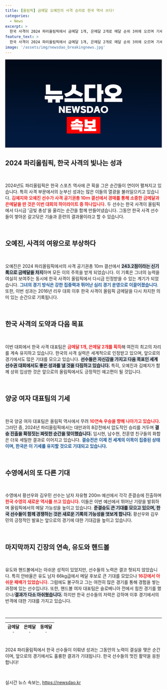 ```yaml
---
title: [올림픽] 금메달 오예진의 사격 승리로 한국 역사 쓰다!
categories:
  - News
excerpt: >
  한국 사격이 2024 파리올림픽에서 금메달 1개, 은메달 2개로 메달 순위 3위에 오르며 기세를 올리고 있다. 오예진과 김예지가 사격 공기권총 10m에서 금은메달을 차지한 가운데, 수영 황선우와 김우민도 남자 자유형 준결승에 진출했다.
feature_text: >
  한국 사격이 2024 파리올림픽에서 금메달 1개, 은메달 2개로 메달 순위 3위에 오르며 기세를 올리고 있다. 오예진과 김예지가 사격 공기권총 10m에서 금은메달을 차지한 가운데, 수영 황선우와 김우민도 남자 자유형 준결승에 진출했다.
image: '/assets/img/newsdao_breakingnews.jpg'
---
```


<p><img src="/assets/img/newsdao_breakingnews.jpg" alt="ranknews 속보" /></p>

<h2 data-ke-size="size26">2024 파리올림픽, 한국 사격의 빛나는 성과</h2>

<p data-ke-size="size16">&nbsp;</p>

<p data-ke-size="size16">2024년도 파리올림픽은 한국 스포츠 역사에 큰 획을 그은 순간들이 연이어 펼쳐지고 있습니다. 특히 사격 부문에서의 눈부신 성과는 많은 이들의 열광을 불러일으키고 있습니다. <b><span style="color: #ee2323;">김예지와 오예진 선수가 사격 공기권총 10ｍ 결선에서 경매를 통해 소중한 금메달과 은메달을 딴 것은 이번 대회의 하이라이트 중 하나입니다.</span></b> 두 선수는 한국 사격이 올림픽에서 다시금 '금빛 총성'을 울리는 순간을 함께 만들어냈습니다. 그동안 한국 사격 선수들이 쌓아온 갈고닦은 기술과 훈련의 결과물이라고 할 수 있습니다.</p>

<p data-ke-size="size16">&nbsp;</p>

<h2 data-ke-size="size26">오예진, 사격의 여왕으로 부상하다</h2>

<p data-ke-size="size16">&nbsp;</p>

<p data-ke-size="size16">오예진은 2024 파리올림픽에서의 사격 공기권총 10ｍ 결선에서 <b><span style="background-color: #21538527;">243.2점이라는 신기록으로 금메달을 차지</span></b>하며 모든 이의 주목을 받게 되었습니다. 이 기록은 그녀의 능력을 여실히 보여주는 동시에 한국 사격이 올림픽에서 다시금 인정받을 수 있는 계기가 되었습니다. <b><span style="color: #1a5490;">그녀의 경기 방식은 강한 집중력과 뛰어난 심리 경기 운영으로 이끌어졌습니다.</span></b> 또한, 이번 성과는 2016년 리우 대회 이후 한국 사격이 올림픽 금메달을 다시 차지한 의미 있는 순간으로 기록됩니다.</p>

<p data-ke-size="size16">&nbsp;</p>

<h2 data-ke-size="size26">한국 사격의 도약과 다음 목표</h2>

<p data-ke-size="size16">&nbsp;</p>

<p data-ke-size="size16">이번 대회에서 한국 사격 대표팀은 <b><span style="color: #ee2323;">금메달 1개, 은메달 2개를 획득</span></b>해 여전히 최고의 자리를 계속 유지하고 있습니다. 한국의 사격 실력은 세계적으로 인정받고 있으며, 앞으로의 경기에서도 많은 기대를 모으고 있습니다. <b><span style="background-color: #21538527;">선수들은 자신감을 가지고 다음 목표인 세계 선수권 대회에서도 좋은 성과를 낼 것을 다짐하고 있습니다.</span></b> 특히, 오예진과 김예지가 함께 상위 입상한 것은 앞으로의 올림픽에서도 긍정적인 예고편이 될 것입니다.</p>

<p data-ke-size="size16">&nbsp;</p>

<h2 data-ke-size="size26">양궁 여자 대표팀의 기세</h2>

<p data-ke-size="size16">&nbsp;</p>

<p data-ke-size="size16">한국 양궁 여자 대표팀은 올림픽 역사에서 무려 <b><span style="color: #ee2323;">10연속 우승을 향해 나아가고 있습니다.</span></b> 그러던 중, 2024년 파리올림픽에서는 대만과의 8강전에서 압도적인 승리를 거두며 <b><span style="background-color: #21538527;">결승 진출을 확정짓는 짜릿한 순간을 맞이했습니다.</span></b> 임시현, 남수현, 전훈영 친구들의 화합은 더욱 세밀한 결과로 이어지고 있습니다. <b><span style="color: #1a5490;">결승전은 이제 전 세계의 이목이 집중된 상태이며, 한국은 이 기세를 유지할 것으로 기대되고 있습니다.</span></b></p>

<p data-ke-size="size16">&nbsp;</p>

<h2 data-ke-size="size26">수영에서의 또 다른 기대</h2>

<p data-ke-size="size16">&nbsp;</p>

<p data-ke-size="size16">수영에서 황선우와 김우민 선수는 남자 자유형 200m 예선에서 각각 준결승에 진출하며 <b><span style="color: #ee2323;">한국 수영의 새로운 역사를 쓰고 있습니다.</span></b> 이들은 이번 예선에서 뛰어난 기량을 발휘하며 올림픽에서의 메달 가능성을 높이고 있습니다. <b><span style="background-color: #21538527;">준결승도 큰 기대를 모으고 있으며, 한국 선수들이 함께 경쟁하는 것은 새로운 기록의 가능성을 엿보게 합니다.</span></b> 황선우와 김우민의 긍정적인 발표는 앞으로의 경기에 대한 기대감을 높이고 있습니다.</p>

<p data-ke-size="size16">&nbsp;</p>

<h2 data-ke-size="size26">마지막까지 긴장의 연속, 유도와 핸드볼</h2>

<p data-ke-size="size16">&nbsp;</p>

<p data-ke-size="size16">유도와 핸드볼에서는 아쉬운 성적이 있었지만, 선수들의 노력은 결코 헛되지 않았습니다. 특히 안바울은 유도 남자 66kg급에서 메달 후보로 큰 기대를 모았으나 <b><span style="color: #ee2323;">16강에서 아쉬운 패배가 있었습니다.</span></b> 그럼에도 불구하고 그는 여전히 많은 경기를 통해 경험을 쌓는 과정에 있는 선수입니다. 또한, 핸드볼 여자 대표팀은 슬로베니아 전에서 힘찬 경기를 했으나/<b><span style="background-color: #21538527;">결과가 다소 아쉬웠습니다.</span></b> 하지만 한국 선수들의 저력은 강하며 이후 경기에서의 반격에 대한 기대를 가지고 있습니다.</p>

<p data-ke-size="size16">&nbsp;</p>

<hr />

<table style="width: 100%; border-collapse: collapse; height: 32px;">

<tr>

<td style="text-align: center; height: 17px;"><b>금메달</b></td>
<td style="text-align: center; height: 17px;"><b>은메달</b></td>
<td style="text-align: center; height: 17px;"><b>동메달</b></td>

</tr>

<tr>

<td style="text-align: center; height: 17px;"><b>2</b></td>
<td style="text-align: center; height: 17px;"><b>2</b></td>
<td style="text-align: center; height: 17px;"><b>1</b></td>

</tr>

</table>

<p data-ke-size="size16">&nbsp;</p>

<p data-ke-size="size16">2024 파리올림픽에서 한국 선수들이 이뤄낸 성과는 그동안의 노력이 결실을 맺은 순간이며, 앞으로의 경기에서도 훌륭한 결과가 기대됩니다. 한국 선수들의 멋진 활약을 응원합니다!</p>

<p data-ke-size="size16">&nbsp;</p>
실시간 뉴스 속보는, <a href="https://newsdao.kr" rel="dofollow">https://newsdao.kr</a>


